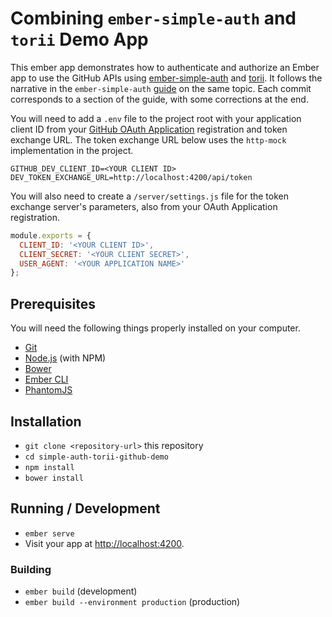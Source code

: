 # Combining `ember-simple-auth` and `torii` Demo App

This ember app demonstrates how to authenticate and authorize an Ember app to use the GitHub APIs using
[ember-simple-auth](http://ember-simple-auth.com/) and [torii](http://vestorly.github.io/torii/). It
follows the narrative in the `ember-simple-auth`
[guide](https://github.com/srvance/ember-simple-auth/blob/auth-torii-github-guide/guides/auth-torii-with-github.md)
on the same topic. Each commit corresponds to a section of the guide, with some corrections
at the end.

You will need to add a `.env` file to the project root with your application client ID
from your [GitHub OAuth Application](https://github.com/settings/developers) registration
and token exchange URL. The token exchange URL below uses the `http-mock` implementation
in the project.

```
GITHUB_DEV_CLIENT_ID=<YOUR CLIENT ID>
DEV_TOKEN_EXCHANGE_URL=http://localhost:4200/api/token
```

You will also need to create a `/server/settings.js` file for the token exchange
server's parameters, also from your OAuth Application registration.

```js
module.exports = {
  CLIENT_ID: '<YOUR CLIENT ID>',
  CLIENT_SECRET: '<YOUR CLIENT SECRET>',
  USER_AGENT: '<YOUR APPLICATION NAME>'
};
```

## Prerequisites

You will need the following things properly installed on your computer.

* [Git](http://git-scm.com/)
* [Node.js](http://nodejs.org/) (with NPM)
* [Bower](http://bower.io/)
* [Ember CLI](http://ember-cli.com/)
* [PhantomJS](http://phantomjs.org/)

## Installation

* `git clone <repository-url>` this repository
* `cd simple-auth-torii-github-demo`
* `npm install`
* `bower install`

## Running / Development

* `ember serve`
* Visit your app at [http://localhost:4200](http://localhost:4200).

### Building

* `ember build` (development)
* `ember build --environment production` (production)
